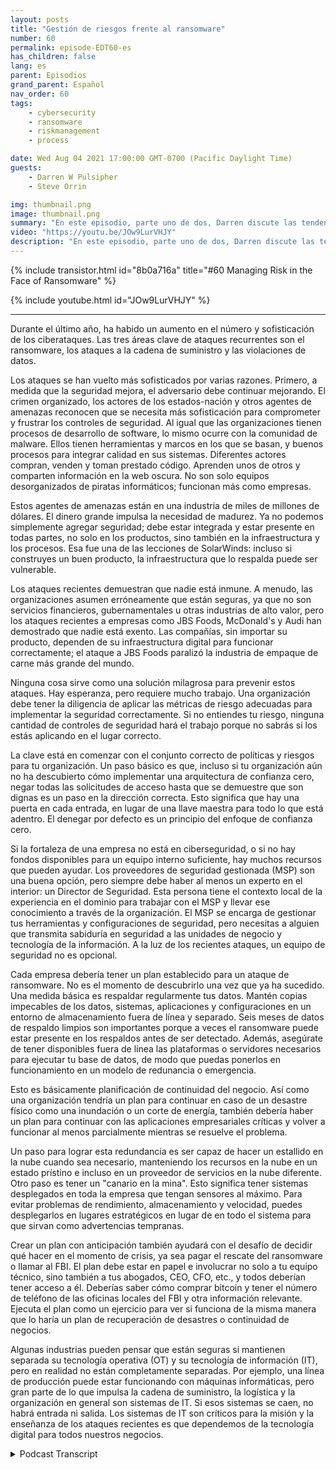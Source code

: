 ```yaml
---
layout: posts
title: "Gestión de riesgos frente al ransomware"
number: 60
permalink: episode-EDT60-es
has_children: false
lang: es
parent: Episodios
grand_parent: Español
nav_order: 60
tags:
    - cybersecurity
    - ransomware
    - riskmanagement
    - process

date: Wed Aug 04 2021 17:00:00 GMT-0700 (Pacific Daylight Time)
guests:
    - Darren W Pulsipher
    - Steve Orrin

img: thumbnail.png
image: thumbnail.png
summary: "En este episodio, parte uno de dos, Darren discute las tendencias de seguridad con el frecuente invitado Steve Orrin, CTO de Intel, Federal. Durante el último año, ha habido un aumento en el número y sofisticación de los ciberataques. Las tres áreas clave de ataques recurrentes son el ransomware, los ataques a la cadena de suministro y las violaciones de datos."
video: "https://youtu.be/JOw9LurVHJY"
description: "En este episodio, parte uno de dos, Darren discute las tendencias de seguridad con el frecuente invitado Steve Orrin, CTO de Intel, Federal. Durante el último año, ha habido un aumento en el número y sofisticación de los ciberataques. Las tres áreas clave de ataques recurrentes son el ransomware, los ataques a la cadena de suministro y las violaciones de datos."
---
```


<div>
{% include transistor.html id="8b0a716a" title="#60 Managing Risk in the Face of Ransomware" %}

{% include youtube.html id="JOw9LurVHJY" %}
</div>

---

Durante el último año, ha habido un aumento en el número y sofisticación de los ciberataques. Las tres áreas clave de ataques recurrentes son el ransomware, los ataques a la cadena de suministro y las violaciones de datos.

Los ataques se han vuelto más sofisticados por varias razones. Primero, a medida que la seguridad mejora, el adversario debe continuar mejorando. El crimen organizado, los actores de los estados-nación y otros agentes de amenazas reconocen que se necesita más sofisticación para comprometer y frustrar los controles de seguridad. Al igual que las organizaciones tienen procesos de desarrollo de software, lo mismo ocurre con la comunidad de malware. Ellos tienen herramientas y marcos en los que se basan, y buenos procesos para integrar calidad en sus sistemas. Diferentes actores compran, venden y toman prestado código. Aprenden unos de otros y comparten información en la web oscura. No son solo equipos desorganizados de piratas informáticos; funcionan más como empresas.

Estos agentes de amenazas están en una industria de miles de millones de dólares. El dinero grande impulsa la necesidad de madurez. Ya no podemos simplemente agregar seguridad; debe estar integrada y estar presente en todas partes, no solo en los productos, sino también en la infraestructura y los procesos. Esa fue una de las lecciones de SolarWinds: incluso si construyes un buen producto, la infraestructura que lo respalda puede ser vulnerable.

Los ataques recientes demuestran que nadie está inmune. A menudo, las organizaciones asumen erróneamente que están seguras, ya que no son servicios financieros, gubernamentales u otras industrias de alto valor, pero los ataques recientes a empresas como JBS Foods, McDonald's y Audi han demostrado que nadie está exento. Las compañías, sin importar su producto, dependen de su infraestructura digital para funcionar correctamente; el ataque a JBS Foods paralizó la industria de empaque de carne más grande del mundo.

Ninguna cosa sirve como una solución milagrosa para prevenir estos ataques. Hay esperanza, pero requiere mucho trabajo. Una organización debe tener la diligencia de aplicar las métricas de riesgo adecuadas para implementar la seguridad correctamente. Si no entiendes tu riesgo, ninguna cantidad de controles de seguridad hará el trabajo porque no sabrás si los estás aplicando en el lugar correcto.

La clave está en comenzar con el conjunto correcto de políticas y riesgos para tu organización. Un paso básico es que, incluso si tu organización aún no ha descubierto cómo implementar una arquitectura de confianza cero, negar todas las solicitudes de acceso hasta que se demuestre que son dignas es un paso en la dirección correcta. Esto significa que hay una puerta en cada entrada, en lugar de una llave maestra para todo lo que está adentro. El denegar por defecto es un principio del enfoque de confianza cero.

Si la fortaleza de una empresa no está en ciberseguridad, o si no hay fondos disponibles para un equipo interno suficiente, hay muchos recursos que pueden ayudar. Los proveedores de seguridad gestionada (MSP) son una buena opción, pero siempre debe haber al menos un experto en el interior: un Director de Seguridad. Esta persona tiene el contexto local de la experiencia en el dominio para trabajar con el MSP y llevar ese conocimiento a través de la organización. El MSP se encarga de gestionar tus herramientas y configuraciones de seguridad, pero necesitas a alguien que transmita sabiduría en seguridad a las unidades de negocio y tecnología de la información. A la luz de los recientes ataques, un equipo de seguridad no es opcional.

Cada empresa debería tener un plan establecido para un ataque de ransomware. No es el momento de descubrirlo una vez que ya ha sucedido. Una medida básica es respaldar regularmente tus datos. Mantén copias impecables de los datos, sistemas, aplicaciones y configuraciones en un entorno de almacenamiento fuera de línea y separado. Seis meses de datos de respaldo limpios son importantes porque a veces el ransomware puede estar presente en los respaldos antes de ser detectado. Además, asegúrate de tener disponibles fuera de línea las plataformas o servidores necesarios para ejecutar tu base de datos, de modo que puedas ponerlos en funcionamiento en un modelo de redunancia o emergencia.

Esto es básicamente planificación de continuidad del negocio. Así como una organización tendría un plan para continuar en caso de un desastre físico como una inundación o un corte de energía, también debería haber un plan para continuar con las aplicaciones empresariales críticas y volver a funcionar al menos parcialmente mientras se resuelve el problema.

Un paso para lograr esta redundancia es ser capaz de hacer un estallido en la nube cuando sea necesario, manteniendo los recursos en la nube en un estado prístino e incluso en un proveedor de servicios en la nube diferente. Otro paso es tener un "canario en la mina". Esto significa tener sistemas desplegados en toda la empresa que tengan sensores al máximo. Para evitar problemas de rendimiento, almacenamiento y velocidad, puedes desplegarlos en lugares estratégicos en lugar de en todo el sistema para que sirvan como advertencias tempranas.

Crear un plan con anticipación también ayudará con el desafío de decidir qué hacer en el momento de crisis, ya sea pagar el rescate del ransomware o llamar al FBI. El plan debe estar en papel e involucrar no solo a tu equipo técnico, sino también a tus abogados, CEO, CFO, etc., y todos deberían tener acceso a él. Deberías saber cómo comprar bitcoin y tener el número de teléfono de las oficinas locales del FBI y otra información relevante. Ejecuta el plan como un ejercicio para ver si funciona de la misma manera que lo haría un plan de recuperación de desastres o continuidad de negocios.

Algunas industrias pueden pensar que están seguras si mantienen separada su tecnología operativa (OT) y su tecnología de información (IT), pero en realidad no están completamente separadas. Por ejemplo, una línea de producción puede estar funcionando con máquinas informáticas, pero gran parte de lo que impulsa la cadena de suministro, la logística y la organización en general son sistemas de IT. Si esos sistemas se caen, no habrá entrada ni salida. Los sistemas de IT son críticos para la misión y la enseñanza de los ataques recientes es que dependemos de la tecnología digital para todos nuestros negocios.



<details>
<summary> Podcast Transcript </summary>

<p></p>

</details>
